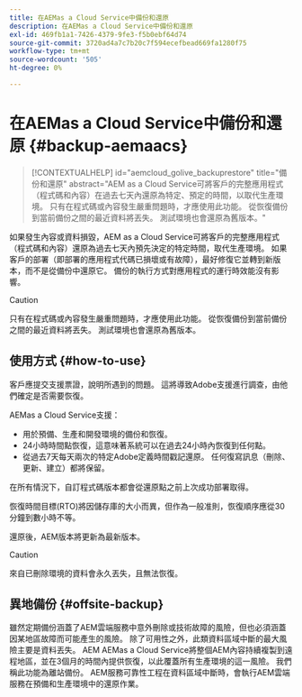 ```yaml
---
title: 在AEMas a Cloud Service中備份和還原
description: 在AEMas a Cloud Service中備份和還原
exl-id: 469fb1a1-7426-4379-9fe3-f5b0ebf64d74
source-git-commit: 3720ad4a7c7b20c7f594ecefbead669fa1280f75
workflow-type: tm+mt
source-wordcount: '505'
ht-degree: 0%

---
```



# 在AEMas a Cloud Service中備份和還原 {#backup-aemaacs}

>[!CONTEXTUALHELP]
>id="aemcloud_golive_backuprestore"
>title="備份和還原"
>abstract="AEM as a Cloud Service可將客戶的完整應用程式（程式碼和內容）在過去七天內還原為特定、預定的時間，以取代生產環境。 只有在程式碼或內容發生嚴重問題時，才應使用此功能。 從恢復備份到當前備份之間的最近資料將丟失。 測試環境也會還原為舊版本。"

如果發生內容或資料損毀，AEM as a Cloud Service可將客戶的完整應用程式（程式碼和內容）還原為過去七天內預先決定的特定時間，取代生產環境。
如果客戶的部署（即部署的應用程式代碼已損壞或有故障），最好修復它並轉到新版本，而不是從備份中還原它。 備份的執行方式對應用程式的運行時效能沒有影響。

>[!CAUTION]
>
>只有在程式碼或內容發生嚴重問題時，才應使用此功能。 從恢復備份到當前備份之間的最近資料將丟失。 測試環境也會還原為舊版本。

## 使用方式 {#how-to-use}

客戶應提交支援票證，說明所遇到的問題。 這將導致Adobe支援進行調查，由他們確定是否需要恢復。

AEMas a Cloud Service支援：

* 用於預備、生產和開發環境的備份和恢復。
* 24小時時間點恢復，這意味著系統可以在過去24小時內恢復到任何點。
* 從過去7天每天兩次的特定Adobe定義時間戳記還原。  任何復寫訊息（刪除、更新、建立）都將保留。

在所有情況下，自訂程式碼版本都會從還原點之前上次成功部署取得。

恢復時間目標(RTO)將因儲存庫的大小而異，但作為一般准則，恢復順序應從30分鐘到數小時不等。

還原後，AEM版本將更新為最新版本。

>[!CAUTION]
>
>來自已刪除環境的資料會永久丟失，且無法恢復。

## 異地備份 {#offsite-backup}

雖然定期備份涵蓋了AEM雲端服務中意外刪除或技術故障的風險，但也必須涵蓋因某地區故障而可能產生的風險。 除了可用性之外，此類資料區域中斷的最大風險主要是資料丟失。
AEM AEMas a Cloud Service將整個AEM內容持續複製到遠程地區，並在3個月的時間內提供恢復，以此覆蓋所有生產環境的這一風險。 我們稱此功能為離站備份。
AEM服務可靠性工程在資料區域中斷時，會執行AEM雲端服務在預備和生產環境中的還原作業。

